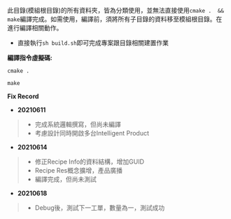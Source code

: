 此目錄(模組根目錄)的所有資料夾，皆為分類使用，並無法直接使用`cmake .  && make`編譯完成。如需使用，編譯前，須將所有子目錄的資料移至模組根目錄。在進行編譯相關動作。

- 直接執行`sh build.sh`即可完成專案跟目錄相關建置作業

**編譯指令虛擬碼:**
```
cmake .

make
```

**Fix Record**

- **20210611**
>- 完成系統邏輯撰寫，但尚未編譯
>- 考慮設計同時開啟多台Intelligent Product

- **20210614**
>- 修正Recipe Info的資料結構，增加GUID
>- Recipe Res概念擴增，產品廣播
>- 編譯完成，但尚未測試

- **20210618**
>- Debug後，測試下一工單，數量為一，測試成功